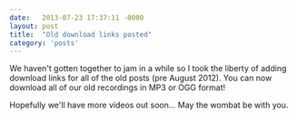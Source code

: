 ```yaml
---
date:   2013-07-23 17:37:11 -0000
layout: post
title:  "Old download links posted"
category: 'posts'
---
```

We haven't gotten together to jam in a while so I took the liberty of adding download links for all of the old posts (pre August 2012). You can now download all of our old recordings in MP3 or OGG format!

Hopefully we'll have more videos out soon... May the wombat be with you.
